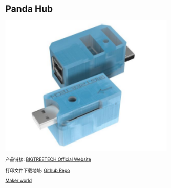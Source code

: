 # Panda Hub

<img src=img/Panda_Hub/Panda_Hub.png width="600"/>

产品链接: [BIGTREETECH Official Website](https://biqu.equipment/products/panda-hub?_pos=1&_sid=38671e86d&_ss=r)

打印文件下载地址: [Github Repo](https://github.com/bigtreetech/Panda-Hub/tree/master/3D/STL)

[Maker world](https://makerworld.com/zh/models/502942?from=search#profileId-418289)
